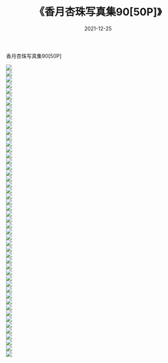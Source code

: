 ﻿---
layout: post
title:  《香月杏珠写真集90[50P]》
date:   2021-12-25
img: http://img.660000.xyz/Sharelink/性感/2021/香月杏珠写真集90[50P]/000.jpg
categories: [美女, 清纯, 唯美]
---

香月杏珠写真集90[50P]

  ![](http://img.660000.xyz/Sharelink/性感/2021/香月杏珠写真集90[50P]/001.jpg) <br> ![](http://img.660000.xyz/Sharelink/性感/2021/香月杏珠写真集90[50P]/002.jpg) <br> ![](http://img.660000.xyz/Sharelink/性感/2021/香月杏珠写真集90[50P]/003.jpg) <br> ![](http://img.660000.xyz/Sharelink/性感/2021/香月杏珠写真集90[50P]/004.jpg) <br> ![](http://img.660000.xyz/Sharelink/性感/2021/香月杏珠写真集90[50P]/005.jpg) <br> ![](http://img.660000.xyz/Sharelink/性感/2021/香月杏珠写真集90[50P]/006.jpg) <br> ![](http://img.660000.xyz/Sharelink/性感/2021/香月杏珠写真集90[50P]/007.jpg) <br> ![](http://img.660000.xyz/Sharelink/性感/2021/香月杏珠写真集90[50P]/008.jpg) <br> ![](http://img.660000.xyz/Sharelink/性感/2021/香月杏珠写真集90[50P]/009.jpg) <br> ![](http://img.660000.xyz/Sharelink/性感/2021/香月杏珠写真集90[50P]/010.jpg) <br> ![](http://img.660000.xyz/Sharelink/性感/2021/香月杏珠写真集90[50P]/011.jpg) <br> ![](http://img.660000.xyz/Sharelink/性感/2021/香月杏珠写真集90[50P]/012.jpg) <br> ![](http://img.660000.xyz/Sharelink/性感/2021/香月杏珠写真集90[50P]/013.jpg) <br> ![](http://img.660000.xyz/Sharelink/性感/2021/香月杏珠写真集90[50P]/014.jpg) <br> ![](http://img.660000.xyz/Sharelink/性感/2021/香月杏珠写真集90[50P]/015.jpg) <br> ![](http://img.660000.xyz/Sharelink/性感/2021/香月杏珠写真集90[50P]/016.jpg) <br> ![](http://img.660000.xyz/Sharelink/性感/2021/香月杏珠写真集90[50P]/017.jpg) <br> ![](http://img.660000.xyz/Sharelink/性感/2021/香月杏珠写真集90[50P]/018.jpg) <br> ![](http://img.660000.xyz/Sharelink/性感/2021/香月杏珠写真集90[50P]/019.jpg) <br> ![](http://img.660000.xyz/Sharelink/性感/2021/香月杏珠写真集90[50P]/020.jpg) <br> ![](http://img.660000.xyz/Sharelink/性感/2021/香月杏珠写真集90[50P]/021.jpg) <br> ![](http://img.660000.xyz/Sharelink/性感/2021/香月杏珠写真集90[50P]/022.jpg) <br> ![](http://img.660000.xyz/Sharelink/性感/2021/香月杏珠写真集90[50P]/023.jpg) <br> ![](http://img.660000.xyz/Sharelink/性感/2021/香月杏珠写真集90[50P]/024.jpg) <br> ![](http://img.660000.xyz/Sharelink/性感/2021/香月杏珠写真集90[50P]/025.jpg) <br> ![](http://img.660000.xyz/Sharelink/性感/2021/香月杏珠写真集90[50P]/026.jpg) <br> ![](http://img.660000.xyz/Sharelink/性感/2021/香月杏珠写真集90[50P]/027.jpg) <br> ![](http://img.660000.xyz/Sharelink/性感/2021/香月杏珠写真集90[50P]/028.jpg) <br> ![](http://img.660000.xyz/Sharelink/性感/2021/香月杏珠写真集90[50P]/029.jpg) <br> ![](http://img.660000.xyz/Sharelink/性感/2021/香月杏珠写真集90[50P]/030.jpg) <br> ![](http://img.660000.xyz/Sharelink/性感/2021/香月杏珠写真集90[50P]/031.jpg) <br> ![](http://img.660000.xyz/Sharelink/性感/2021/香月杏珠写真集90[50P]/032.jpg) <br> ![](http://img.660000.xyz/Sharelink/性感/2021/香月杏珠写真集90[50P]/033.jpg) <br> ![](http://img.660000.xyz/Sharelink/性感/2021/香月杏珠写真集90[50P]/034.jpg) <br> ![](http://img.660000.xyz/Sharelink/性感/2021/香月杏珠写真集90[50P]/035.jpg) <br> ![](http://img.660000.xyz/Sharelink/性感/2021/香月杏珠写真集90[50P]/036.jpg) <br> ![](http://img.660000.xyz/Sharelink/性感/2021/香月杏珠写真集90[50P]/037.jpg) <br> ![](http://img.660000.xyz/Sharelink/性感/2021/香月杏珠写真集90[50P]/038.jpg) <br> ![](http://img.660000.xyz/Sharelink/性感/2021/香月杏珠写真集90[50P]/039.jpg) <br> ![](http://img.660000.xyz/Sharelink/性感/2021/香月杏珠写真集90[50P]/040.jpg) <br> ![](http://img.660000.xyz/Sharelink/性感/2021/香月杏珠写真集90[50P]/041.jpg) <br> ![](http://img.660000.xyz/Sharelink/性感/2021/香月杏珠写真集90[50P]/042.jpg) <br> ![](http://img.660000.xyz/Sharelink/性感/2021/香月杏珠写真集90[50P]/043.jpg) <br> ![](http://img.660000.xyz/Sharelink/性感/2021/香月杏珠写真集90[50P]/044.jpg) <br> ![](http://img.660000.xyz/Sharelink/性感/2021/香月杏珠写真集90[50P]/045.jpg) <br> ![](http://img.660000.xyz/Sharelink/性感/2021/香月杏珠写真集90[50P]/046.jpg) <br> ![](http://img.660000.xyz/Sharelink/性感/2021/香月杏珠写真集90[50P]/047.jpg) <br> ![](http://img.660000.xyz/Sharelink/性感/2021/香月杏珠写真集90[50P]/048.jpg) <br> ![](http://img.660000.xyz/Sharelink/性感/2021/香月杏珠写真集90[50P]/049.jpg) <br> ![](http://img.660000.xyz/Sharelink/性感/2021/香月杏珠写真集90[50P]/050.jpg) <br>